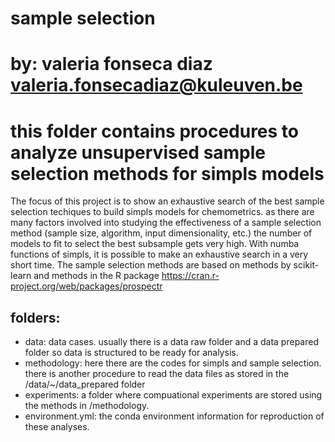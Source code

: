 # sample selection
# by: valeria fonseca diaz valeria.fonsecadiaz@kuleuven.be
# this folder contains procedures to analyze unsupervised sample selection methods for simpls models

The focus of this project is to show an exhaustive search of the best sample selection techiques to build simpls models for chemometrics. as there are many factors involved into studying the effectiveness of a sample selection method (sample size, algorithm, input dimensionality, etc.) the number of models to fit to select the best subsample gets very high. With numba functions of simpls, it is possible to make an exhaustive search in a very short time.
The sample selection methods are based on methods by scikit-learn and methods in the R package https://cran.r-project.org/web/packages/prospectr

## folders:

- data: data cases. usually there is a data raw folder and a data prepared folder so data is structured to be ready for analysis.
- methodology: here there are the codes for simpls and sample selection. there is another procedure to read the data files as stored in the /data/~/data\_prepared folder
- experiments: a folder where compuational experiments are stored using the methods in /methodology.
- environment.yml: the conda environment information for reproduction of these analyses.





